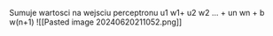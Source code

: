 Sumuje wartosci na wejsciu perceptronu 
u1 w1+ u2 w2 ... + un wn + b w(n+1)
![[Pasted image 20240620211052.png]]